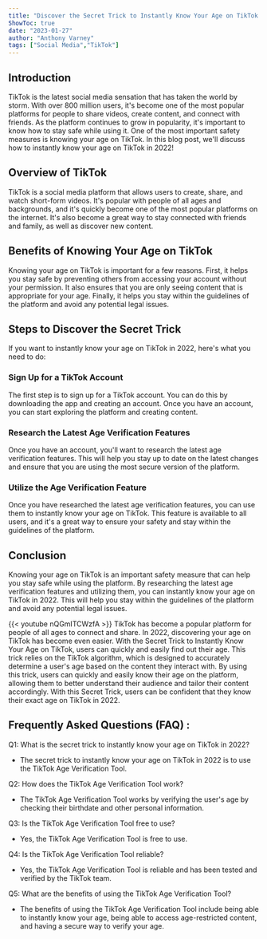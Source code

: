 ```yaml
---
title: "Discover the Secret Trick to Instantly Know Your Age on TikTok in 2022!"
ShowToc: true 
date: "2023-01-27"
author: "Anthony Varney" 
tags: ["Social Media","TikTok"]
---
```

## Introduction

TikTok is the latest social media sensation that has taken the world by storm. With over 800 million users, it's become one of the most popular platforms for people to share videos, create content, and connect with friends. As the platform continues to grow in popularity, it's important to know how to stay safe while using it. One of the most important safety measures is knowing your age on TikTok. In this blog post, we'll discuss how to instantly know your age on TikTok in 2022!

## Overview of TikTok

TikTok is a social media platform that allows users to create, share, and watch short-form videos. It's popular with people of all ages and backgrounds, and it's quickly become one of the most popular platforms on the internet. It's also become a great way to stay connected with friends and family, as well as discover new content.

## Benefits of Knowing Your Age on TikTok

Knowing your age on TikTok is important for a few reasons. First, it helps you stay safe by preventing others from accessing your account without your permission. It also ensures that you are only seeing content that is appropriate for your age. Finally, it helps you stay within the guidelines of the platform and avoid any potential legal issues.

## Steps to Discover the Secret Trick

If you want to instantly know your age on TikTok in 2022, here's what you need to do:

### Sign Up for a TikTok Account

The first step is to sign up for a TikTok account. You can do this by downloading the app and creating an account. Once you have an account, you can start exploring the platform and creating content.

### Research the Latest Age Verification Features

Once you have an account, you'll want to research the latest age verification features. This will help you stay up to date on the latest changes and ensure that you are using the most secure version of the platform.

### Utilize the Age Verification Feature

Once you have researched the latest age verification features, you can use them to instantly know your age on TikTok. This feature is available to all users, and it's a great way to ensure your safety and stay within the guidelines of the platform.

## Conclusion

Knowing your age on TikTok is an important safety measure that can help you stay safe while using the platform. By researching the latest age verification features and utilizing them, you can instantly know your age on TikTok in 2022. This will help you stay within the guidelines of the platform and avoid any potential legal issues.

{{< youtube nQGmITCWzfA >}} 
TikTok has become a popular platform for people of all ages to connect and share. In 2022, discovering your age on TikTok has become even easier. With the Secret Trick to Instantly Know Your Age on TikTok, users can quickly and easily find out their age. This trick relies on the TikTok algorithm, which is designed to accurately determine a user's age based on the content they interact with. By using this trick, users can quickly and easily know their age on the platform, allowing them to better understand their audience and tailor their content accordingly. With this Secret Trick, users can be confident that they know their exact age on TikTok in 2022.

## Frequently Asked Questions (FAQ) :
Q1: What is the secret trick to instantly know your age on TikTok in 2022?
- The secret trick to instantly know your age on TikTok in 2022 is to use the TikTok Age Verification Tool.

Q2: How does the TikTok Age Verification Tool work?
- The TikTok Age Verification Tool works by verifying the user's age by checking their birthdate and other personal information.

Q3: Is the TikTok Age Verification Tool free to use?
- Yes, the TikTok Age Verification Tool is free to use.

Q4: Is the TikTok Age Verification Tool reliable?
- Yes, the TikTok Age Verification Tool is reliable and has been tested and verified by the TikTok team.

Q5: What are the benefits of using the TikTok Age Verification Tool?
- The benefits of using the TikTok Age Verification Tool include being able to instantly know your age, being able to access age-restricted content, and having a secure way to verify your age.


